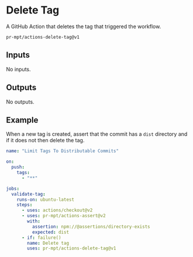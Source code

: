 # Delete Tag

A GitHub Action that deletes the tag that triggered the workflow.

```
pr-mpt/actions-delete-tag@v1
```

## Inputs

No inputs.

## Outputs

No outputs.

## Example

When a new tag is created, assert that the commit has a `dist` directory and if
it does not then delete the tag.

```yaml
name: "Limit Tags To Distributable Commits"

on:
  push:
    tags:
      - "**"

jobs:
  validate-tag:
    runs-on: ubuntu-latest
    steps:
      - uses: actions/checkout@v2
      - uses: pr-mpt/actions-assert@v2
        with:
          assertion: npm://@assertions/directory-exists
          expected: dist
      - if: failure()
        name: Delete tag
        uses: pr-mpt/actions-delete-tag@v1
```
